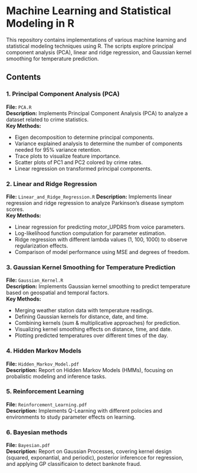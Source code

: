 # Machine Learning and Statistical Modeling in R
This repository contains implementations of various machine learning and statistical modeling techniques using R. The scripts explore principal component analysis (PCA), linear and ridge regression, and Gaussian kernel smoothing for temperature prediction.

## Contents
### 1. Principal Component Analysis (PCA)
**File:** `PCA.R`  
**Description:** Implements Principal Component Analysis (PCA) to analyze a dataset related to crime statistics.  
**Key Methods:**  
- Eigen decomposition to determine principal components.
- Variance explained analysis to determine the number of components needed for 95% variance retention.
- Trace plots to visualize feature importance.
- Scatter plots of PC1 and PC2 colored by crime rates.
- Linear regression on transformed principal components.
### 2. Linear and Ridge Regression
**File:** `Linear_and_Ridge_Regression.R`
**Description:** Implements linear regression and ridge regression to analyze Parkinson’s disease symptom scores.  
**Key Methods:**  
- Linear regression for predicting motor_UPDRS from voice parameters.
- Log-likelihood function computation for parameter estimation.
- Ridge regression with different lambda values (1, 100, 1000) to observe regularization effects.
- Comparison of model performance using MSE and degrees of freedom.
### 3. Gaussian Kernel Smoothing for Temperature Prediction
**File:** `Gaussian_Kernel.R`  
**Description:** Implements Gaussian kernel smoothing to predict temperature based on geospatial and temporal factors.  
**Key Methods:**  
- Merging weather station data with temperature readings.
- Defining Gaussian kernels for distance, date, and time.
- Combining kernels (sum & multiplicative approaches) for prediction.
- Visualizing kernel smoothing effects on distance, time, and date.
- Plotting predicted temperatures over different times of the day.
### 4. Hidden Markov Models
**File:** `Hidden_Markov_Model.pdf`  
**Description:** Report on Hidden Markov Models (HMMs), focusing on probalistic modeling and inference tasks. 
### 5. Reinforcement Learning
**File:** `Reinforcement_Learning.pdf`  
**Description:** Implements Q-Learning with different polocies and environments to study parameter effects on learning. 
### 6. Bayesian methods
**File:** `Bayesian.pdf`  
**Description:** Report on Gaussian Processes, covering kernel design (squared, exponantial, and periodic), posterior inferencce for regression, and applying GP classificaion to detect banknote fraud. 
